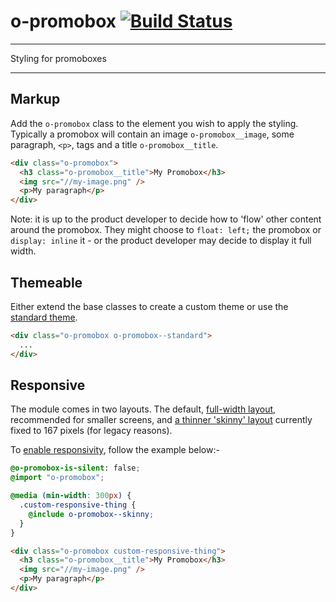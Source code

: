 # o-promobox [![Build Status](https://travis-ci.org/Financial-Times/o-promobox.png?branch=master)](https://travis-ci.org/financial-times/o-promobox)

___
Styling for promoboxes
___

## Markup

Add the `o-promobox` class to the element you wish to apply the styling.  Typically a promobox will contain an image `o-promobox__image`, some paragraph, `<p>`, tags and a title `o-promobox__title`.

```html
<div class="o-promobox">
  <h3 class="o-promobox__title">My Promobox</h3>
  <img src="//my-image.png" />
  <p>My paragraph</p>
</div>
```

Note: it is up to the product developer to decide how to 'flow' other content around the promobox.  They might choose to `float: left;` the promobox or `display: inline` it - or the product developer may decide to display it full width.

## Themeable

Either extend the base classes to create a custom theme or use the [standard theme](http://build.origami.ft.com/files/o-promobox@0.0.7/demos/standard.html).


```html
<div class="o-promobox o-promobox--standard">
  ...
</div>
```

## Responsive

The module comes in two layouts.  The default, [full-width layout](http://build.origami.ft.com/files/o-promobox@0.0.7/demos/standard.html), recommended for smaller screens, and [a thinner 'skinny' layout](http://build.origami.ft.com/files/o-promobox@0.0.7/demos/standard-skinny.html) currently fixed to 167 pixels (for legacy reasons).

To [enable responsivity](http://build.origami.ft.com/files/o-promobox@0.0.7/demos/custom-responsive.html), follow the example below:-

```scss
@o-promobox-is-silent: false;
@import "o-promobox";

@media (min-width: 300px) {
  .custom-responsive-thing {
    @include o-promobox--skinny;
  }
}
```

```html
<div class="o-promobox custom-responsive-thing">
  <h3 class="o-promobox__title">My Promobox</h3>
  <img src="//my-image.png" />
  <p>My paragraph</p>
</div>
```
